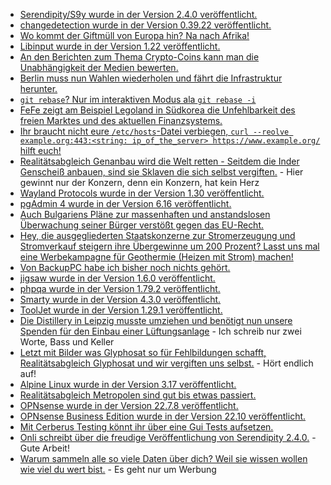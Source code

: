 * [Serendipity/S9y wurde in der Version 2.4.0 veröffentlicht.](https://github.com/s9y/Serendipity/releases/tag/2.4.0)
* [changedetection wurde in der Version 0.39.22 veröffentlicht.](https://github.com/dgtlmoon/changedetection.io/releases/tag/0.39.22)
* [Wo kommt der Giftmüll von Europa hin? Na nach Afrika!](https://netzfrauen.org/2022/11/20/africa-32/)
* [Libinput wurde in der Version 1.22 veröffentlicht.](https://www.phoronix.com/news/libinput-1.22-Released)
* [An den Berichten zum Thema Crypto-Coins kann man die Unabhängigkeit der Medien bewerten.](https://blog.fefe.de/?ts=9d8473cd)
* [Berlin muss nun Wahlen wiederholen und fährt die Infrastruktur herunter.](https://blog.fefe.de/?ts=9d847945)
* [`git rebase`? Nur im interaktiven Modus ala `git rebase -i`](https://opensource.com/article/22/11/advanced-git-commands)
* [FeFe zeigt am Beispiel Legoland in Südkorea die Unfehlbarkeit des freien Marktes und des aktuellen Finanzsystems.](https://blog.fefe.de/?ts=9d85846e)
* [Ihr braucht nicht eure `/etc/hosts`-Datei verbiegen, `curl --reolve example.org:443:<string: ip_of_the_server> https://www.example.org/` hilft euch!](https://utcc.utoronto.ca/~cks/space/blog/web/CurlTestingAlternateServer)
* [Realitätsabgleich Genanbau wird die Welt retten - Seitdem die Inder Genscheiß anbauen, sind sie Sklaven die sich selbst vergiften.](https://netzfrauen.org/2022/11/21/india-28/) - Hier gewinnt nur der Konzern, denn ein Konzern, hat kein Herz
* [Wayland Protocols wurde in der Version 1.30 veröffentlicht.](https://www.phoronix.com/news/Wayland-Tearing-Control-Proto)
* [pgAdmin 4 wurde in der Version 6.16 veröffentlicht.](https://www.postgresql.org/about/news/pgadmin-4-v616-released-2548/)
* [Auch Bulgariens Pläne zur massenhaften und anstandslosen Überwachung seiner Bürger verstößt gegen das EU-Recht.](https://netzpolitik.org/2022/eugh-urteil-vorratsdatenspeicherung-auch-in-bulgarien-mit-eu-recht-unvereinbar/)
* [Hey, die ausgegliederten Staatskonzerne zur Stromerzeugung und Stromverkauf steigern ihre Übergewinne um 200 Prozent? Lasst uns mal eine Werbekampagne für Geothermie (Heizen mit Strom) machen!](https://www.sonnenseite.com/de/wissenschaft/datenkampagne-fuer-die-geothermie-in-deutschland-gestartet/)
* [Von BackupPC habe ich bisher noch nichts gehört.](https://backuppc.github.io/backuppc/)
* [jigsaw wurde in der Version 1.6.0 veröffentlicht.](https://github.com/tighten/jigsaw/releases/tag/v1.6.0)
* [phpqa wurde in der Version 1.79.2 veröffentlicht.](https://github.com/jakzal/phpqa/releases/tag/v1.79.2)
* [Smarty wurde in der Version 4.3.0 veröffentlicht.](https://github.com/smarty-php/smarty/releases/tag/v4.3.0)
* [ToolJet wurde in der Version 1.29.1 veröffentlicht.](https://github.com/ToolJet/ToolJet/releases/tag/v1.29.1)
* [Die Distillery in Leipzig musste umziehen und benötigt nun unsere Spenden für den Einbau einer Lüftungsanlage](https://www.rave-strikes-back.de/?p=11400) - Ich schreib nur zwei Worte, Bass und Keller
* [Letzt mit Bilder was Glyphosat so für Fehlbildungen schafft, Realitätsabgleich Glyphosat und wir vergiften uns selbst.](https://netzfrauen.org/2022/11/22/argentina-4/) - Hört endlich auf!
* [Alpine Linux wurde in der Version 3.17 veröffentlicht.](https://www.phoronix.com/news/Alpine-3.17-Released)
* [Realitätsabgleich Metropolen sind gut bis etwas passiert.](https://netzfrauen.org/2022/11/22/earthquake-2/)
* [OPNsense wurde in der Version 22.7.8 veröffentlicht.](https://opnsense.org/opnsense-22-7-8-released/)
* [OPNsense Business Edition wurde in der Version 22.10 veröffentlicht.](https://opnsense.org/opnsense-business-edition-22-10-released/)
* [Mit Cerberus Testing könnt ihr über eine Gui Tests aufsetzen.](https://opensource.com/article/22/11/cerberus-testing)
* [Onli schreibt über die freudige Veröffentlichung von Serendipity 2.4.0.](https://www.onli-blogging.de/2214/Serendipity-2.4.0-ist-draussen-das-stabile-Release-fuer-PHP-8.0.html) - Gute Arbeit!
* [Warum sammeln alle so viele Daten über dich? Weil sie wissen wollen wie viel du wert bist.](https://netzpolitik.org/2022/we-fight-for-your-digital-rights-sie-wollen-wissen-wie-viel-wir-wert-sind/) - Es geht nur um Werbung

